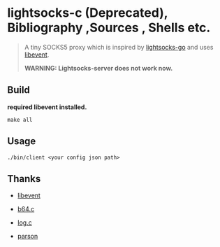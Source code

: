 # lightsocks-c (Deprecated), Bibliography ,Sources , Shells etc. 

> A tiny SOCKS5 proxy which is inspired by [lightsocks-go](https://github.com/gwuhaolin/lightsocks) and uses [libevent](http://libevent.org/).
> 
> **WARNING: Lightsocks-server does not work now.**

## Build
 
**required libevent installed.**

```shell
make all
```

## Usage

``` shell
./bin/client <your config json path>
```

## Thanks

- [libevent](http://libevent.org/)

- [b64.c](https://github.com/littlstar/b64.c)

- [log.c](https://github.com/rxi/log.c)

- [parson](https://github.com/kgabis/parson)
